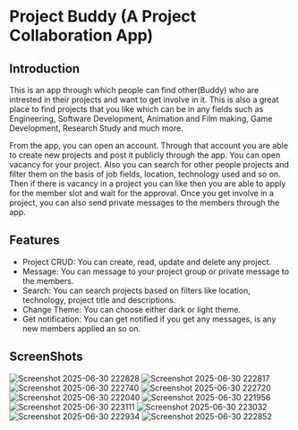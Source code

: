 # Project Buddy (A Project Collaboration App)
## Introduction
This is an app through which people can find other(Buddy) who are intrested in their projects and want to get involve in it. This is also a great place to find projects that you like which can be in any fields such as Engineering, Software Development, Animation and Film making, Game Development, Research Study and much more.

From the app, you can open an account. Through that account you are able to create new projects and post it publicly through the app. You can open vacancy for your project. Also you can search for other people projects and filter them on the basis of job fields, location, technology used and so on. Then if there is vacancy in a project you can like then you are able to apply for the member slot and wait for the approval. Once you get involve in a project, you can also send private messages to the members through the app.

## Features
* Project CRUD: You can create, read, update and delete any project.
* Message: You can message to your project group or private message to the members.
* Search: You can search projects based on filters like location, technology, project title and descriptions.
* Change Theme: You can choose either dark or light theme.
* Get notification: You can get notified if you get any messages, is any new members applied an so on.

## ScreenShots
![Screenshot 2025-06-30 222828](https://github.com/user-attachments/assets/c699a7a7-916c-4dcf-9341-94339b1027bf)
![Screenshot 2025-06-30 222817](https://github.com/user-attachments/assets/d28adb43-6327-48b5-9a1c-0e10d1f4d956)
![Screenshot 2025-06-30 222740](https://github.com/user-attachments/assets/148c2f7c-aea8-4de3-bc38-f17a95d042c1)
![Screenshot 2025-06-30 222720](https://github.com/user-attachments/assets/6d4fc72f-69dc-4970-88b3-bfd1c85b549b)
![Screenshot 2025-06-30 222040](https://github.com/user-attachments/assets/061066bd-87ab-474b-9300-cf75da7ef25d)
![Screenshot 2025-06-30 221956](https://github.com/user-attachments/assets/1dd9f4ee-123a-4fbd-a514-4d1b61e47d55)
![Screenshot 2025-06-30 223111](https://github.com/user-attachments/assets/dde834c6-525e-4838-b14d-3f1a24eec406)
![Screenshot 2025-06-30 223032](https://github.com/user-attachments/assets/32dd8067-84c4-4fb6-8f53-bb5570f77163)
![Screenshot 2025-06-30 222934](https://github.com/user-attachments/assets/e8a125ef-62f0-42bd-9360-932cfea94eba)
![Screenshot 2025-06-30 222852](https://github.com/user-attachments/assets/7598035a-6d2c-4ec7-a1e7-fa2d0fc99d18)
